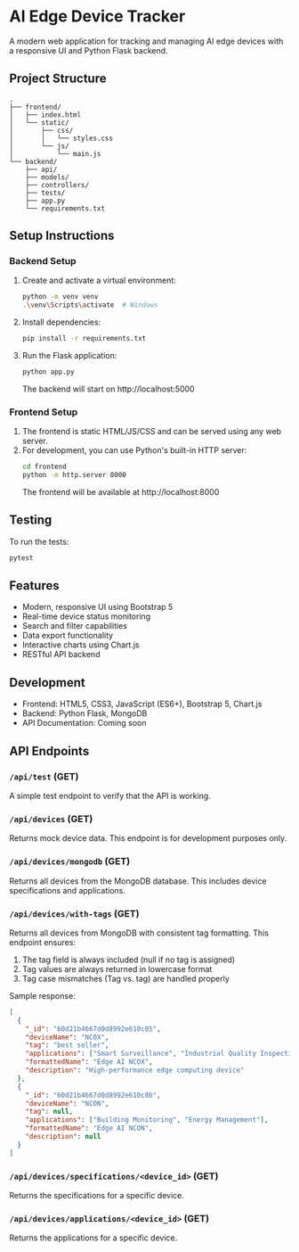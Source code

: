 # AI Edge Device Tracker

A modern web application for tracking and managing AI edge devices with a responsive UI and Python Flask backend.

## Project Structure

```
.
├── frontend/
│   ├── index.html
│   └── static/
│       ├── css/
│       │   └── styles.css
│       └── js/
│           └── main.js
└── backend/
    ├── api/
    ├── models/
    ├── controllers/
    ├── tests/
    ├── app.py
    └── requirements.txt
```

## Setup Instructions

### Backend Setup

1. Create and activate a virtual environment:
   ```bash
   python -m venv venv
   .\venv\Scripts\activate  # Windows
   ```

2. Install dependencies:
   ```bash
   pip install -r requirements.txt
   ```

3. Run the Flask application:
   ```bash
   python app.py
   ```
   The backend will start on http://localhost:5000

### Frontend Setup

1. The frontend is static HTML/JS/CSS and can be served using any web server.
2. For development, you can use Python's built-in HTTP server:
   ```bash
   cd frontend
   python -m http.server 8000
   ```
   The frontend will be available at http://localhost:8000

## Testing

To run the tests:
```bash
pytest
```

## Features

- Modern, responsive UI using Bootstrap 5
- Real-time device status monitoring
- Search and filter capabilities
- Data export functionality
- Interactive charts using Chart.js
- RESTful API backend

## Development

- Frontend: HTML5, CSS3, JavaScript (ES6+), Bootstrap 5, Chart.js
- Backend: Python Flask, MongoDB
- API Documentation: Coming soon 

## API Endpoints

### `/api/test` (GET)
A simple test endpoint to verify that the API is working.

### `/api/devices` (GET)
Returns mock device data. This endpoint is for development purposes only.

### `/api/devices/mongodb` (GET)
Returns all devices from the MongoDB database. This includes device specifications and applications.

### `/api/devices/with-tags` (GET)
Returns all devices from MongoDB with consistent tag formatting. This endpoint ensures:
1. The tag field is always included (null if no tag is assigned)
2. Tag values are always returned in lowercase format
3. Tag case mismatches (Tag vs. tag) are handled properly

Sample response:
```json
[
  {
    "_id": "60d21b4667d0d8992e610c85",
    "deviceName": "NCOX",
    "tag": "best seller",
    "applications": ["Smart Surveillance", "Industrial Quality Inspection"],
    "formattedName": "Edge AI NCOX",
    "description": "High-performance edge computing device"
  },
  {
    "_id": "60d21b4667d0d8992e610c86",
    "deviceName": "NCON",
    "tag": null,
    "applications": ["Building Monitoring", "Energy Management"],
    "formattedName": "Edge AI NCON",
    "description": null
  }
]
```

### `/api/devices/specifications/<device_id>` (GET)
Returns the specifications for a specific device.

### `/api/devices/applications/<device_id>` (GET)
Returns the applications for a specific device. 
